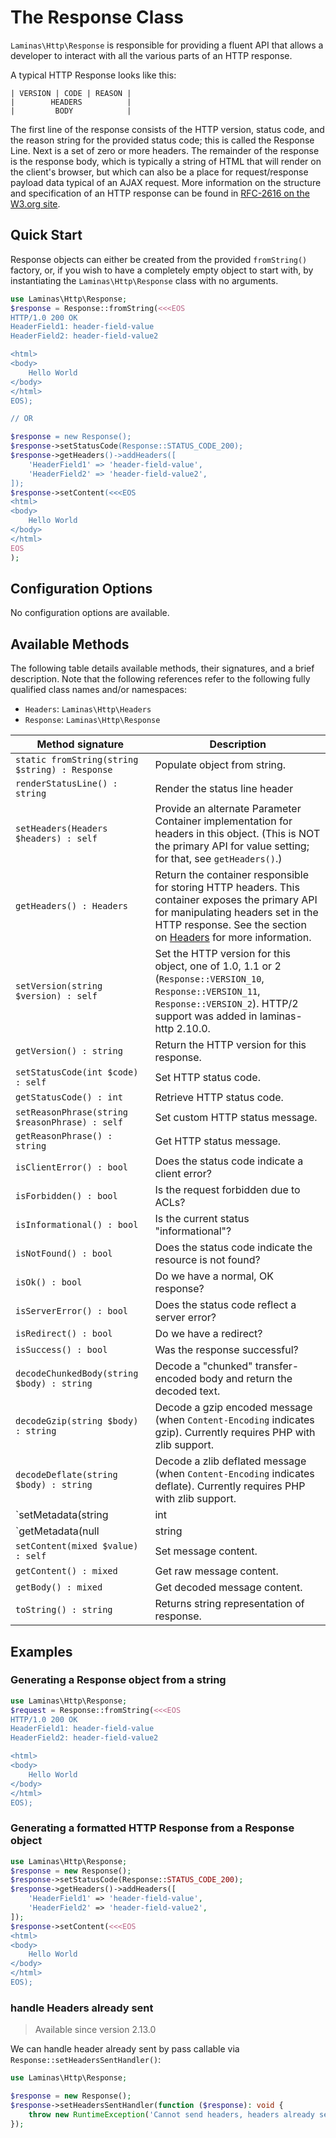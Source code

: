 # The Response Class

`Laminas\Http\Response` is responsible for providing a fluent API that allows a
developer to interact with all the various parts of an HTTP response.

A typical HTTP Response looks like this:

```text
| VERSION | CODE | REASON |
|        HEADERS          |
|         BODY            |
```

The first line of the response consists of the HTTP version, status code, and
the reason string for the provided status code; this is called the Response
Line. Next is a set of zero or more headers.  The remainder of the response is
the response body, which is typically a string of HTML that will render on the
client's browser, but which can also be a place for request/response payload
data typical of an AJAX request. More information on the structure and
specification of an HTTP response can be found in
[RFC-2616 on the W3.org site](http://www.w3.org/Protocols/rfc2616/rfc2616-sec6.html).

## Quick Start

Response objects can either be created from the provided `fromString()` factory,
or, if you wish to have a completely empty object to start with, by
instantiating the `Laminas\Http\Response` class with no arguments.

```php
use Laminas\Http\Response;
$response = Response::fromString(<<<EOS
HTTP/1.0 200 OK
HeaderField1: header-field-value
HeaderField2: header-field-value2

<html>
<body>
    Hello World
</body>
</html>
EOS);

// OR

$response = new Response();
$response->setStatusCode(Response::STATUS_CODE_200);
$response->getHeaders()->addHeaders([
    'HeaderField1' => 'header-field-value',
    'HeaderField2' => 'header-field-value2',
]);
$response->setContent(<<<EOS
<html>
<body>
    Hello World
</body>
</html>
EOS
);
```

## Configuration Options

No configuration options are available.

## Available Methods

The following table details available methods, their signatures, and a brief
description. Note that the following references refer to the following
fully qualified class names and/or namespaces:

- `Headers`: `Laminas\Http\Headers`
- `Response`: `Laminas\Http\Response`

Method signature                                                       | Description
---------------------------------------------------------------------- | -----------
`static fromString(string $string) : Response`                         | Populate object from string.
`renderStatusLine() : string`                                          | Render the status line header
`setHeaders(Headers $headers) : self`                                  | Provide an alternate Parameter Container implementation for headers in this object. (This is NOT the primary API for value setting; for that, see `getHeaders()`.)
`getHeaders() : Headers`                                               | Return the container responsible for storing HTTP headers. This container exposes the primary API for manipulating headers set in the HTTP response. See the section on [Headers](headers.md) for more information.
`setVersion(string $version) : self`                                   | Set the HTTP version for this object, one of 1.0, 1.1 or 2 (`Response::VERSION_10`, `Response::VERSION_11`, `Response::VERSION_2`). HTTP/2 support was added in laminas-http 2.10.0.
`getVersion() : string`                                                | Return the HTTP version for this response.
`setStatusCode(int $code) : self`                                      | Set HTTP status code.
`getStatusCode() : int`                                                | Retrieve HTTP status code.
`setReasonPhrase(string $reasonPhrase) : self`                         | Set custom HTTP status message.
`getReasonPhrase() : string`                                           | Get HTTP status message.
`isClientError() : bool`                                               | Does the status code indicate a client error?
`isForbidden() : bool`                                                 | Is the request forbidden due to ACLs?
`isInformational() : bool`                                             | Is the current status "informational"?
`isNotFound() : bool`                                                  | Does the status code indicate the resource is not found?
`isOk() : bool`                                                        | Do we have a normal, OK response?
`isServerError() : bool`                                               | Does the status code reflect a server error?
`isRedirect() : bool`                                                  | Do we have a redirect?
`isSuccess() : bool`                                                   | Was the response successful?
`decodeChunkedBody(string $body) : string`                             | Decode a "chunked" transfer-encoded body and return the decoded text.
`decodeGzip(string $body) : string`                                    | Decode a gzip encoded message (when `Content-Encoding` indicates gzip). Currently requires PHP with zlib support.
`decodeDeflate(string $body) : string`                                 | Decode a zlib deflated message (when `Content-Encoding` indicates deflate). Currently requires PHP with zlib support.
`setMetadata(string|int|array|Traversable $spec, mixed $value) : self` | Non-destructive setting of message metadata; always adds to the metadata, never overwrites the entire metadata container.
`getMetadata(null|string|int $key, null|mixed $default) : mixed`       | Retrieve all metadata or a single metadatum as specified by key.
`setContent(mixed $value) : self`                                      | Set message content.
`getContent() : mixed`                                                 | Get raw message content.
`getBody() : mixed`                                                    | Get decoded message content.
`toString() : string`                                                  | Returns string representation of response.

## Examples

### Generating a Response object from a string

```php
use Laminas\Http\Response;
$request = Response::fromString(<<<EOS
HTTP/1.0 200 OK
HeaderField1: header-field-value
HeaderField2: header-field-value2

<html>
<body>
    Hello World
</body>
</html>
EOS);
```

### Generating a formatted HTTP Response from a Response object

```php
use Laminas\Http\Response;
$response = new Response();
$response->setStatusCode(Response::STATUS_CODE_200);
$response->getHeaders()->addHeaders([
    'HeaderField1' => 'header-field-value',
    'HeaderField2' => 'header-field-value2',
]);
$response->setContent(<<<EOS
<html>
<body>
    Hello World
</body>
</html>
EOS);
```

### handle Headers already sent

> Available since version 2.13.0

We can handle header already sent by pass callable via `Response::setHeadersSentHandler()`:

```php
use Laminas\Http\Response;

$response = new Response();
$response->setHeadersSentHandler(function ($response): void {
    throw new RuntimeException('Cannot send headers, headers already sent');
});
```
